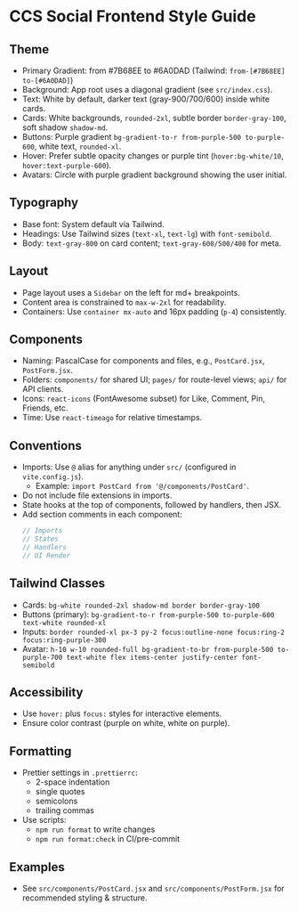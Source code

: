 # CCS Social Frontend Style Guide

## Theme
- Primary Gradient: from #7B68EE to #6A0DAD (Tailwind: `from-[#7B68EE] to-[#6A0DAD]`)
- Background: App root uses a diagonal gradient (see `src/index.css`).
- Text: White by default, darker text (gray-900/700/600) inside white cards.
- Cards: White backgrounds, `rounded-2xl`, subtle border `border-gray-100`, soft shadow `shadow-md`.
- Buttons: Purple gradient `bg-gradient-to-r from-purple-500 to-purple-600`, white text, `rounded-xl`.
- Hover: Prefer subtle opacity changes or purple tint (`hover:bg-white/10`, `hover:text-purple-600`).
- Avatars: Circle with purple gradient background showing the user initial.

## Typography
- Base font: System default via Tailwind.
- Headings: Use Tailwind sizes (`text-xl`, `text-lg`) with `font-semibold`.
- Body: `text-gray-800` on card content; `text-gray-600/500/400` for meta.

## Layout
- Page layout uses a `Sidebar` on the left for md+ breakpoints.
- Content area is constrained to `max-w-2xl` for readability.
- Containers: Use `container mx-auto` and 16px padding (`p-4`) consistently.

## Components
- Naming: PascalCase for components and files, e.g., `PostCard.jsx`, `PostForm.jsx`.
- Folders: `components/` for shared UI; `pages/` for route-level views; `api/` for API clients.
- Icons: `react-icons` (FontAwesome subset) for Like, Comment, Pin, Friends, etc.
- Time: Use `react-timeago` for relative timestamps.

## Conventions
- Imports: Use `@` alias for anything under `src/` (configured in `vite.config.js`).
  - Example: `import PostCard from '@/components/PostCard'`.
- Do not include file extensions in imports.
- State hooks at the top of components, followed by handlers, then JSX.
- Add section comments in each component:
  ```js
  // Imports
  // States
  // Handlers
  // UI Render
  ```

## Tailwind Classes
- Cards: `bg-white rounded-2xl shadow-md border border-gray-100`
- Buttons (primary): `bg-gradient-to-r from-purple-500 to-purple-600 text-white rounded-xl`
- Inputs: `border rounded-xl px-3 py-2 focus:outline-none focus:ring-2 focus:ring-purple-300`
- Avatar: `h-10 w-10 rounded-full bg-gradient-to-br from-purple-500 to-purple-700 text-white flex items-center justify-center font-semibold`

## Accessibility
- Use `hover:` plus `focus:` styles for interactive elements.
- Ensure color contrast (purple on white, white on purple).

## Formatting
- Prettier settings in `.prettierrc`:
  - 2-space indentation
  - single quotes
  - semicolons
  - trailing commas
- Use scripts:
  - `npm run format` to write changes
  - `npm run format:check` in CI/pre-commit

## Examples
- See `src/components/PostCard.jsx` and `src/components/PostForm.jsx` for recommended styling & structure.
